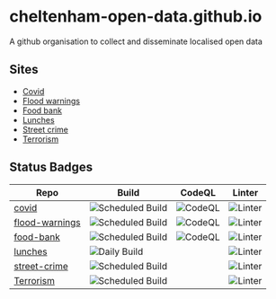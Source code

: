 # cheltenham-open-data.github.io

A github organisation to collect and disseminate localised open data

## Sites

- [Covid](/covid)
- [Flood warnings](/flood-warnings)
- [Food bank](/food-bank)
- [Lunches](/lunches)
- [Street crime](/street-crime)
- [Terrorism](/terrorism)


## Status Badges

| Repo | Build | CodeQL | Linter |
| --- | --- | --- | --- |
| [covid](https://github.com/cheltenham-open-data/covid/) | ![Scheduled Build](https://github.com/cheltenham-open-data/covid/workflows/Scheduled%20Build/badge.svg) | ![CodeQL](https://github.com/cheltenham-open-data/covid/workflows/CodeQL/badge.svg) | ![Linter](https://github.com/cheltenham-open-data/covid/workflows/Linter/badge.svg) |
| [flood-warnings](https://github.com/cheltenham-open-data/flood-warnings/) | ![Scheduled Build](https://github.com/cheltenham-open-data/flood-warnings/workflows/Scheduled%20Build/badge.svg) | ![CodeQL](https://github.com/cheltenham-open-data/flood-warnings/workflows/CodeQL/badge.svg) | ![Linter](https://github.com/cheltenham-open-data/flood-warnings/workflows/Linter/badge.svg) |
| [food-bank](https://github.com/cheltenham-open-data/food-bank/) | ![Scheduled Build](https://github.com/cheltenham-open-data/food-bank/workflows/Scheduled%20Build/badge.svg) | ![CodeQL](https://github.com/cheltenham-open-data/food-bank/workflows/CodeQL/badge.svg) | ![Linter](https://github.com/cheltenham-open-data/food-bank/workflows/Linter/badge.svg) |
| [lunches](https://github.com/cheltenham-open-data/lunches) | ![Daily Build](https://github.com/cheltenham-open-data/lunches/workflows/Daily%20Build/badge.svg) |  |![Linter](https://github.com/cheltenham-open-data/lunches/workflows/Linter/badge.svg)|
| [street-crime](https://github.com/cheltenham-open-data/street-crime) | ![Scheduled Build](https://github.com/Cheltenham-Open-Data/street-crime/workflows/Scheduled%20Build/badge.svg) | |![Linter](https://github.com/cheltenham-open-data/street-crime/workflows/Linter/badge.svg)|
| [Terrorism](https://github.com/cheltenham-open-data/terrorism) | ![Scheduled Build](https://github.com/Cheltenham-Open-Data/terrorism/workflows/Scheduled%20Build/badge.svg) | |![Linter](https://github.com/cheltenham-open-data/terrorism/workflows/Linter/badge.svg)|


